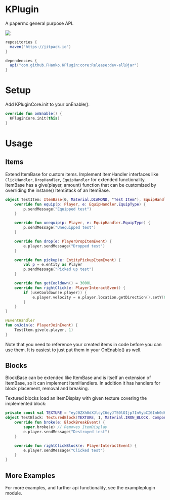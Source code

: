 # KPlugin
A papermc general purpose API.

[![](https://jitpack.io/v/FHanko/KPlugin.svg)](https://jitpack.io/#FHanko/KPlugin)

```gradle
repositories {
  maven("https://jitpack.io")
}
```
```gradle
dependencies {
  api("com.github.FHanko.KPlugin:core:Release:dev-all@jar")
}
```
# Setup

Add KPluginCore.init to your onEnable():
```kotlin
override fun onEnable() {
  KPluginCore.init(this)
}
```

# Usage
## Items

Extend ItemBase for custom items. Implement ItemHandler interfaces like `ClickHandler`, `DropHandler`, `EquipHandler` for extended functionality.
ItemBase has a give(player, amount) function that can be customized by overriding the instane() ItemStack of an ItemBase.
```kotlin
object TestItem: ItemBase(0, Material.DIAMOND, "Test Item"), EquipHandler, DropHandler, ClickHandler, Cooldownable {
    override fun equip(p: Player, e: EquipHandler.EquipType) {
        p.sendMessage("Equipped test")
    }

    override fun unequip(p: Player, e: EquipHandler.EquipType) {
        p.sendMessage("Unequipped test")
    }

    override fun drop(e: PlayerDropItemEvent) {
        e.player.sendMessage("Dropped test")
    }

    override fun pickup(e: EntityPickupItemEvent) {
        val p = e.entity as Player
        p.sendMessage("Picked up test")
    }

    override fun getCooldown() = 3000L
    override fun rightClick(e: PlayerInteractEvent) {
        if (useCooldown(e.player)) {
            e.player.velocity = e.player.location.getDirection().setY(0).normalize().multiply(2).setY(0.3)
        }
    }
}

@EventHandler
fun onJoin(e: PlayerJoinEvent) {
    TestItem.give(e.player, 1)
}
```
Note that you need to reference your created items in code before you can use them. It is easiest to just put them in your OnEnable() as well.

## Blocks

BlockBase can be extended like ItemBase and is itself an extension of ItemBase, so it can implement ItemHandlers.
In addition it has handlers for block placement, removal and breaking.

Textured blocks load an ItemDisplay with given texture covering the implemented block:
```kotlin
private const val TEXTURE = "eyJ0ZXh0dXJlcyI6eyJTS0lOIjp7InVybCI6Imh0dHA6Ly90ZXh0dXJlcy5taW5lY3JhZnQubmV0L3RleHR1cmUvZmMzMTNhOGE1MzE4NjM4OGI5YjVmMDdhOGRhZTg4NThhYTI0YmE4Njk4YzgyZTdlZjdiYTg3NTg4MDlhYWIzNyJ9fX0="
object TestBlock: TexturedBlock(TEXTURE, 1, Material.IRON_BLOCK, Component.text("Test Block")), ClickHandler {
    override fun broke(e: BlockBreakEvent) {
        super.broke(e) // Removes ItemDisplay
        e.player.sendMessage("Destroyed test")
    }

    override fun rightClickBlock(e: PlayerInteractEvent) {
        e.player.sendMessage("Clicked test")
    }
}
```

## More Examples

For more examples, and further api functionality, see the exampleplugin module.


